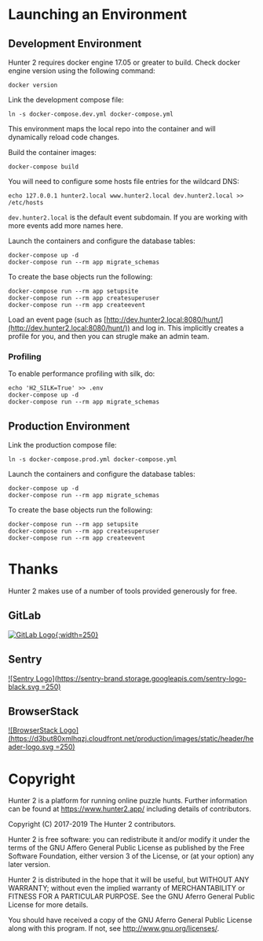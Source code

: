 Launching an Environment
========================

Development Environment
-----------------------

Hunter 2 requires docker engine 17.05 or greater to build. Check docker engine version using the following command:
```shell
docker version
```

Link the development compose file:
```shell
ln -s docker-compose.dev.yml docker-compose.yml
```
This environment maps the local repo into the container and will dynamically reload code changes.

Build the container images:
```shell
docker-compose build
```

You will need to configure some hosts file entries for the wildcard DNS:
```shell
echo 127.0.0.1 hunter2.local www.hunter2.local dev.hunter2.local >> /etc/hosts
```
`dev.hunter2.local` is the default event subdomain. If you are working with more events add more names here.

Launch the containers and configure the database tables:
```shell
docker-compose up -d
docker-compose run --rm app migrate_schemas
```

To create the base objects run the following:
```shell
docker-compose run --rm app setupsite
docker-compose run --rm app createsuperuser
docker-compose run --rm app createevent
```

Load an event page (such as [http://dev.hunter2.local:8080/hunt/](http://dev.hunter2.local:8080/hunt/)) and log in.
This implicitly creates a profile for you, and then you can strugle make an admin team.

### Profiling ###
To enable performance profiling with silk, do:
```shell
echo 'H2_SILK=True' >> .env
docker-compose up -d
docker-compose run --rm app migrate_schemas
```

Production Environment
----------------------

Link the production compose file:
```shell
ln -s docker-compose.prod.yml docker-compose.yml
```

Launch the containers and configure the database tables:
```shell
docker-compose up -d
docker-compose run --rm app migrate_schemas
```

To create the base objects run the following:
```shell
docker-compose run --rm app setupsite
docker-compose run --rm app createsuperuser
docker-compose run --rm app createevent
```

Thanks
======
Hunter 2 makes use of a number of tools provided generously for free.

GitLab
------
[![GitLab Logo](https://about.gitlab.com/images/press/logo/svg/gitlab-logo-gray-rgb.svg){:width=250}](https://gitlab.com/)

Sentry
------
[![Sentry Logo](https://sentry-brand.storage.googleapis.com/sentry-logo-black.svg =250)](https://sentry.io/)

BrowserStack
------------
[![BrowserStack Logo](https://d3but80xmlhqzj.cloudfront.net/production/images/static/header/header-logo.svg =250)](https://www.browserstack.com/)

Copyright
=========
Hunter 2 is a platform for running online puzzle hunts. Further information can be found at https://www.hunter2.app/ including details of contributors.

Copyright (C) 2017-2019  The Hunter 2 contributors.

Hunter 2 is free software: you can redistribute it and/or modify it under the terms of the GNU Affero General Public License as published by the Free Software Foundation, either version 3 of the License, or (at your option) any later version.

Hunter 2 is distributed in the hope that it will be useful, but WITHOUT ANY WARRANTY; without even the implied warranty of MERCHANTABILITY or FITNESS FOR A PARTICULAR PURPOSE. See the GNU Aferro General Public License for more details.

You should have received a copy of the GNU Aferro General Public License along with this program. If not, see <http://www.gnu.org/licenses/>.
